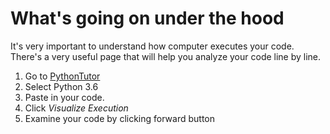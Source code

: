 # What's going on under the hood

It's very important to understand how computer executes your code. There's a very useful page that will help you analyze your code line by line.

  1. Go to [PythonTutor](http://pythontutor.com/visualize.html)
  2. Select Python 3.6
  3. Paste in your code.
  4. Click _Visualize Execution_
  5. Examine your code by clicking forward button


